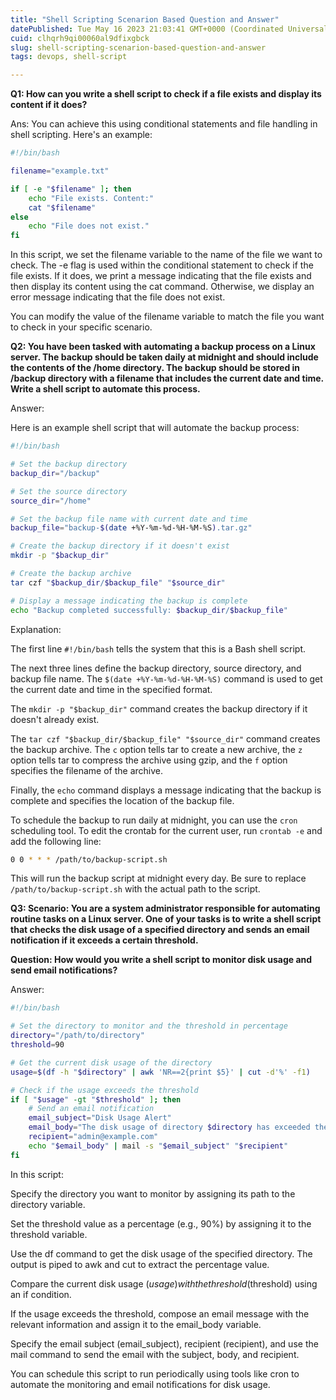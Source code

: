 ```yaml
---
title: "Shell Scripting Scenarion Based Question and Answer"
datePublished: Tue May 16 2023 21:03:41 GMT+0000 (Coordinated Universal Time)
cuid: clhqrh9qi00060al9dfixgbck
slug: shell-scripting-scenarion-based-question-and-answer
tags: devops, shell-script

---
```


**Q1: How can you write a shell script to check if a file exists and display its content if it does?**

Ans: You can achieve this using conditional statements and file handling in shell scripting. Here's an example:

```bash
#!/bin/bash

filename="example.txt"

if [ -e "$filename" ]; then
    echo "File exists. Content:"
    cat "$filename"
else
    echo "File does not exist."
fi
```

In this script, we set the filename variable to the name of the file we want to check. The -e flag is used within the conditional statement to check if the file exists. If it does, we print a message indicating that the file exists and then display its content using the cat command. Otherwise, we display an error message indicating that the file does not exist.

You can modify the value of the filename variable to match the file you want to check in your specific scenario.

**Q2: You have been tasked with automating a backup process on a Linux server. The backup should be taken daily at midnight and should include the contents of the /home directory. The backup should be stored in /backup directory with a filename that includes the current date and time. Write a shell script to automate this process.**

Answer:

Here is an example shell script that will automate the backup process:

```bash
#!/bin/bash

# Set the backup directory
backup_dir="/backup"

# Set the source directory
source_dir="/home"

# Set the backup file name with current date and time
backup_file="backup-$(date +%Y-%m-%d-%H-%M-%S).tar.gz"

# Create the backup directory if it doesn't exist
mkdir -p "$backup_dir"

# Create the backup archive
tar czf "$backup_dir/$backup_file" "$source_dir"

# Display a message indicating the backup is complete
echo "Backup completed successfully: $backup_dir/$backup_file"
```

Explanation:

The first line `#!/bin/bash` tells the system that this is a Bash shell script.

The next three lines define the backup directory, source directory, and backup file name. The `$(date +%Y-%m-%d-%H-%M-%S)` command is used to get the current date and time in the specified format.

The `mkdir -p "$backup_dir"` command creates the backup directory if it doesn't already exist.

The `tar czf "$backup_dir/$backup_file" "$source_dir"` command creates the backup archive. The `c` option tells tar to create a new archive, the `z` option tells tar to compress the archive using gzip, and the `f` option specifies the filename of the archive.

Finally, the `echo` command displays a message indicating that the backup is complete and specifies the location of the backup file.

To schedule the backup to run daily at midnight, you can use the `cron` scheduling tool. To edit the crontab for the current user, run `crontab -e` and add the following line:

```bash
0 0 * * * /path/to/backup-script.sh
```

This will run the backup script at midnight every day. Be sure to replace `/path/to/backup-script.sh` with the actual path to the script.

**Q3: Scenario: You are a system administrator responsible for automating routine tasks on a Linux server. One of your tasks is to write a shell script that checks the disk usage of a specified directory and sends an email notification if it exceeds a certain threshold.**

**Question: How would you write a shell script to monitor disk usage and send email notifications?**

Answer:

```bash
#!/bin/bash

# Set the directory to monitor and the threshold in percentage
directory="/path/to/directory"
threshold=90

# Get the current disk usage of the directory
usage=$(df -h "$directory" | awk 'NR==2{print $5}' | cut -d'%' -f1)

# Check if the usage exceeds the threshold
if [ "$usage" -gt "$threshold" ]; then
    # Send an email notification
    email_subject="Disk Usage Alert"
    email_body="The disk usage of directory $directory has exceeded the threshold. Current usage: $usage%."
    recipient="admin@example.com"
    echo "$email_body" | mail -s "$email_subject" "$recipient"
fi
```

In this script:

Specify the directory you want to monitor by assigning its path to the directory variable.

Set the threshold value as a percentage (e.g., 90%) by assigning it to the threshold variable.

Use the df command to get the disk usage of the specified directory. The output is piped to awk and cut to extract the percentage value.

Compare the current disk usage ($usage) with the threshold ($threshold) using an if condition.

If the usage exceeds the threshold, compose an email message with the relevant information and assign it to the email\_body variable.

Specify the email subject (email\_subject), recipient (recipient), and use the mail command to send the email with the subject, body, and recipient.

You can schedule this script to run periodically using tools like cron to automate the monitoring and email notifications for disk usage.